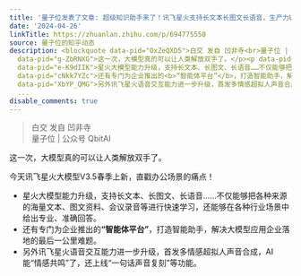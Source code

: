 ```yaml
---
title: '量子位发表了文章: 超级知识助手来了！讯飞星火支持长文本长图文长语音，生产力UP'
date: '2024-04-26'
linkTitle: https://zhuanlan.zhihu.com/p/694775550
source: 量子位的知乎动态
description: <blockquote data-pid="OxZeQXD5">白交 发自 凹非寺<br>量子位 | 公众号 QbitAI</blockquote><p
  data-pid="g-ZbRNXG">这一次，大模型真的可以让人类解放双手了。</p><p data-pid="VN3CQU1u">今天讯飞星火大模型V3.5春季上新，直戳办公场景的痛点！</p><ul><li
  data-pid="e-K9dIIK">星火大模型能力升级，支持长文本、长图文、长语音……不仅能够把各种来源的海量文本、图文资料、会议录音等进行快速学习，还能够在各种行业场景中给出专业、准确回答。</li><li
  data-pid="cNkk7YZc">还有专门为企业推出的<b>“智能体平台”</b>，打造智能助手，解决大模型应用企业落地的最后一公里难题。</li><li
  data-pid="XbYP_QMG">另外讯飞星火语音交互能力进一步升级，首发多情感超拟人声音合成，AI能“情感共鸣”了，还上线“一句话声音复刻”等功能。</li></ul><p
  ...
disable_comments: true
---
```

<blockquote data-pid="OxZeQXD5">白交 发自 凹非寺<br>量子位 | 公众号 QbitAI</blockquote><p data-pid="g-ZbRNXG">这一次，大模型真的可以让人类解放双手了。</p><p data-pid="VN3CQU1u">今天讯飞星火大模型V3.5春季上新，直戳办公场景的痛点！</p><ul><li data-pid="e-K9dIIK">星火大模型能力升级，支持长文本、长图文、长语音……不仅能够把各种来源的海量文本、图文资料、会议录音等进行快速学习，还能够在各种行业场景中给出专业、准确回答。</li><li data-pid="cNkk7YZc">还有专门为企业推出的<b>“智能体平台”</b>，打造智能助手，解决大模型应用企业落地的最后一公里难题。</li><li data-pid="XbYP_QMG">另外讯飞星火语音交互能力进一步升级，首发多情感超拟人声音合成，AI能“情感共鸣”了，还上线“一句话声音复刻”等功能。</li></ul><p ...